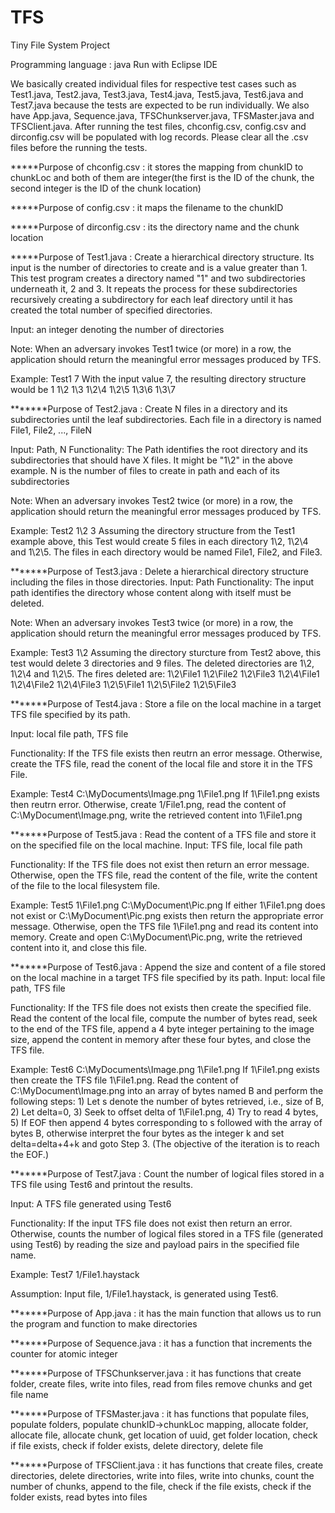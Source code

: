 TFS
===

Tiny File System Project

Programming language : java
Run with Eclipse IDE

We basically created individual files for respective test cases such as Test1.java, Test2.java, Test3.java, Test4.java, Test5.java, Test6.java and Test7.java because the tests are expected to be run individually. We also have App.java, Sequence.java, TFSChunkserver.java, TFSMaster.java and TFSClient.java. After running the test files, chconfig.csv, config.csv and dirconfig.csv will be populated with log records. Please clear all the .csv files before the running the tests.


*****Purpose of chconfig.csv : it stores the mapping from chunkID to chunkLoc and both of them are integer(the first is the ID of the chunk, the second integer is the ID of the chunk location)

*****Purpose of config.csv : it maps the filename to the chunkID

*****Purpose of dirconfig.csv : its the directory name and the chunk location

*****Purpose of Test1.java :
Create a hierarchical directory structure.  Its input is the number of directories to create and is a value greater than 1.  This test program creates a directory named "1" and two subdirectories underneath it, 2 and 3.  It repeats the process for these subdirectories recursively creating a subdirectory for each leaf directory until it has created the total number of specified directories. 
   
Input:  an integer denoting the number of directories

Note:  When an adversary invokes Test1 twice (or more) in a row, the application should return the meaningful error messages produced by TFS.

Example:  Test1 7
With the input value 7, the resulting directory structure would be
1
1\2
1\3
1\2\4
1\2\5
1\3\6
1\3\7

*******Purpose of Test2.java :
Create N files in a directory and its subdirectories until the leaf subdirectories.  Each file in a directory is named File1, File2, ..., FileN

Input:  Path, N
Functionality:  The Path identifies the root directory and its subdirectories that should have X files.  It might be "1\2" in the above example.
N is the number of files to create in path and each of its subdirectories

Note:  When an adversary invokes Test2 twice (or more) in a row, the application should return the meaningful error messages produced by TFS.

Example:  Test2 1\2 3
Assuming the directory structure from the Test1 example above, this Test would create 5 files in each directory 1\2, 1\2\4 and 1\2\5.  The files in each directory would be named File1, File2, and File3.

*******Purpose of Test3.java :
Delete a hierarchical directory structure including the files in those directories.
Input:  Path 
Functionality:  The input path identifies the directory whose content along with itself must be deleted. 

Note:  When an adversary invokes Test3 twice (or more) in a row, the application should return the meaningful error messages produced by TFS.

Example:  Test3 1\2
Assuming the directory sturcture from Test2 above, this test would delete 3 directories and 9 files.
The deleted directories are 1\2, 1\2\4 and 1\2\5.  The fires deleted are:
1\2\File1
1\2\File2
1\2\File3
1\2\4\File1
1\2\4\File2
1\2\4\File3
1\2\5\File1
1\2\5\File2
1\2\5\File3

*******Purpose of Test4.java :
Store a file on the local machine in a target TFS file specified by its path. 

Input:  local file path, TFS file

Functionality:  If the TFS file exists then reutrn an error message.  Otherwise, create the TFS file, read the conent of the local file and store it in the TFS File.

Example:  Test4 C:\MyDocuments\Image.png 1\File1.png
If 1\File1.png exists then reutrn error.  Otherwise, create 1/File1.png, read the content of C:\MyDocument\Image.png, write the retrieved content into 1\File1.png

*******Purpose of Test5.java :
 Read the content of a TFS file and store it on the specified file on the local machine.
Input:  TFS file, local file path

Functionality:  If the TFS file does not exist then return an error message.  Otherwise, open the TFS file, read the content of the file, write the content of the file to the local filesystem file.

Example:  Test5 1\File1.png C:\MyDocument\Pic.png
If either 1\File1.png does not exist or C:\MyDocument\Pic.png exists then return the appropriate error message.  Otherwise, open the TFS file 1\File1.png and read its content into memory.  Create and open C:\MyDocument\Pic.png, write the retrieved content into it, and close this file.

*******Purpose of Test6.java :
Append the size and content of a file stored on the local machine in a target TFS file specified by its path.
Input: local file path, TFS file

Functionality:  If the TFS file does not exists then create the specified file.  Read the content of the local file, compute the number of bytes read, seek to the end of the TFS file, append a 4 byte integer pertaining to the image size, append the content in memory after these four bytes, and close the TFS file.

Example:  Test6 C:\MyDocuments\Image.png 1\File1.png
If 1\File1.png exists then create the TFS file 1\File1.png.  Read the content of C:\MyDocument\Image.png into an array of bytes named B and perform the following steps: 1) Let s denote the number of bytes retrieved, i.e., size of B, 2) Let delta=0, 3) Seek to offset delta of 1\File1.png, 4) Try to read 4 bytes, 5)  If EOF then append 4 bytes corresponding to s followed with the array of bytes B, otherwise interpret the four bytes as the integer k and set delta=delta+4+k and goto Step 3.  (The objective of the iteration is to reach the EOF.)

*******Purpose of Test7.java :
Count the number of logical files stored in a TFS file using Test6 and printout the results.

Input:  A TFS file generated using Test6

Functionality:  If the input TFS file does not exist then return an error.  Otherwise, counts the number of logical files stored in a TFS file (generated using Test6) by reading the size and payload pairs in the specified file name.

Example:  Test7 1/File1.haystack

Assumption:  Input file, 1/File1.haystack, is generated using Test6.

*******Purpose of App.java : it has the main function that allows us to run the program and function to make directories

*******Purpose of Sequence.java : it has a function that increments the counter for atomic integer

*******Purpose of TFSChunkserver.java : it has functions that create folder, create files, write into files, read from files remove chunks and get file name 

*******Purpose of TFSMaster.java : it has functions that populate files, populate folders, populate chunkID->chunkLoc mapping, allocate folder, allocate file, allocate chunk, get location of uuid, get folder location, check if file exists, check if folder exists, delete directory, delete file  

*******Purpose of TFSClient.java : it has functions that create files, create directories, delete directories, write into files, write into chunks, count the number of chunks, append to the file, check if the file exists, check if the folder exists, read bytes into files


